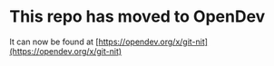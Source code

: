 # This repo has moved to OpenDev

It can now be found at [https://opendev.org/x/git-nit](https://opendev.org/x/git-nit)
